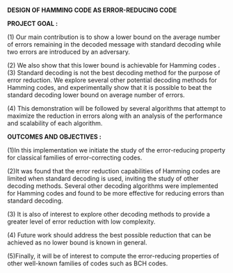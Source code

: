 **DESIGN OF HAMMING CODE AS ERROR-REDUCING  CODE**

**PROJECT GOAL :**

(1)  Our main contribution is to show a lower bound on the average number of errors remaining in the decoded message with standard decoding  while two errors are introduced by an adversary.

(2)  We also show that this lower bound is achievable for Hamming codes
. 
(3) Standard decoding is not the best decoding method for the purpose of error reduction. We explore several other potential decoding methods for Hamming codes, and experimentally show that it is possible to beat the standard decoding lower bound on average number of errors. 

(4) This demonstration will be followed by several algorithms that attempt to maximize the reduction in errors along with an analysis of the performance and scalability of each algorithm.


**OUTCOMES AND OBJECTIVES :**

(1)In this implementation we initiate the study of the error-reducing property for classical families of error-correcting codes. 

(2)It was found that the error reduction capabilities of Hamming codes are limited when standard decoding is used, inviting the study of other decoding methods. Several other decoding algorithms were implemented for Hamming codes and found to be more effective for reducing errors than standard decoding. 

(3) It is also of interest to explore other decoding methods to provide a greater level of error reduction with low complexity.

(4) Future work should address the best possible reduction that can be achieved as no lower bound is known in general. 

(5)Finally, it will be of interest to compute the error-reducing properties of other well-known families of codes such as BCH codes.  
